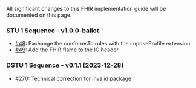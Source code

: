 All significant changes to this FHIR implementation guide will be documented on this page.

### STU 1 Sequence - v1.0.0-ballot
* [#48](https://github.com/hl7ch/ch-lab-report/issues/48): Exchange the conformsTo rules with the imposeProfile extension
* [#49](https://github.com/hl7ch/ch-lab-report/issues/49): Add the FHIR flame to the IG header

### DSTU 1 Sequence - v0.1.1 (2023-12-28)
* [#270](https://github.com/hl7ch/ch-core/issues/270): Technical correction for invalid package

